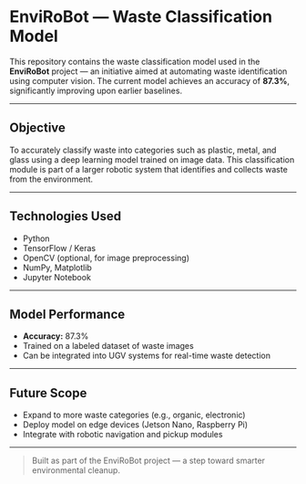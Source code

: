# EnviRoBot — Waste Classification Model

This repository contains the waste classification model used in the **EnviRoBot** project — an initiative aimed at automating waste identification using computer vision. The current model achieves an accuracy of **87.3%**, significantly improving upon earlier baselines.

---

## Objective

To accurately classify waste into categories such as plastic, metal, and glass using a deep learning model trained on image data. This classification module is part of a larger robotic system that identifies and collects waste from the environment.

---

## Technologies Used

- Python  
- TensorFlow / Keras  
- OpenCV (optional, for image preprocessing)  
- NumPy, Matplotlib  
- Jupyter Notebook

---

## Model Performance

- **Accuracy:** 87.3%  
- Trained on a labeled dataset of waste images  
- Can be integrated into UGV systems for real-time waste detection

---

## Future Scope

- Expand to more waste categories (e.g., organic, electronic)
- Deploy model on edge devices (Jetson Nano, Raspberry Pi)
- Integrate with robotic navigation and pickup modules

---

> Built as part of the EnviRoBot project — a step toward smarter environmental cleanup.
